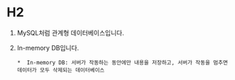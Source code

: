 # H2
1. MySQL처럼 관계형 데이터베이스입니다. 

2. In-memory DB입니다. 

       *  In-memory DB: 서버가 작동하는 동안에만 내용을 저장하고, 서버가 작동을 멈추면 데이터가 모두 삭제되는 데이터베이스

